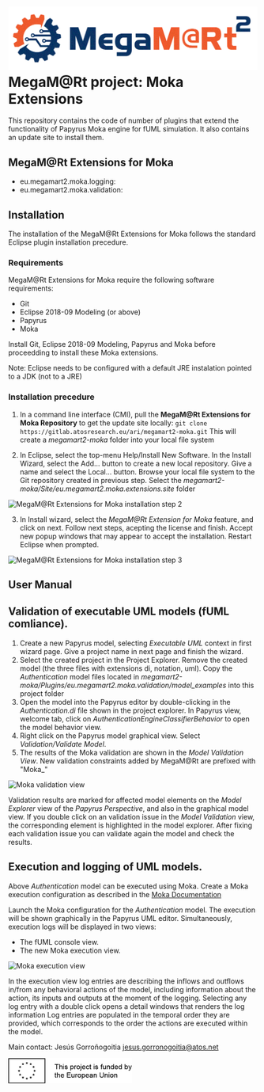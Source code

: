 # [![MegaM@Rt](images/megamart2-logo.gif)](https://megamart2-ecsel.eu/) MegaM@Rt project: Moka Extensions

This repository contains the code of number of plugins that extend the functionality of Papyrus Moka engine for fUML simulation. It also contains an update site to install them.

## MegaM@Rt Extensions for Moka

- eu.megamart2.moka.logging:
- eu.megamart2.moka.validation:

## Installation
The installation of the MegaM@Rt Extensions for Moka follows the standard Eclipse plugin installation precedure.

### Requirements
MegaM@Rt Extensions for Moka require the following software requirements:
- Git
- Eclipse 2018-09 Modeling (or above)
- Papyrus
- Moka

Install Git, Eclipse 2018-09 Modeling, Papyrus and Moka before proceedding to install these Moka extensions. 

Note: Eclipse needs to be configured with a default JRE instalation pointed to a JDK (not to a JRE)

### Installation precedure
1. In a command line interface (CMI), pull the **MegaM@Rt Extensions for Moka Repository** to get the update site locally:
`git clone https://gitlab.atosresearch.eu/ari/megamart2-moka.git`
This will create a *megamart2-moka* folder into your local file system

2. In Eclipse, select the top-menu Help/Install New Software. In the Install Wizard, select the Add... button to create a new local repository. Give a name and select the Local... button. Browse your local file system to the Git repository created in previous step. Select the *megamart2-moka/Site/eu.megamart2.moka.extensions.site* folder


![MegaM@Rt Extensions for Moka installation step 2](images/megamart-moka-install_1.png)


3. In Install wizard, select the *MegaM@Rt Extension for Moka* feature, and click on next. Follow next steps, acepting the license and finish. Accept new popup windows that may appear to accept the installation. Restart Eclipse when prompted.

![MegaM@Rt Extensions for Moka installation step 3](images/megamart-moka-install_2.png)

## User Manual

## Validation of executable UML models (fUML comliance).

1. Create a new Papyrus model, selecting *Executable UML* context in first wizard page. Give a project name in next page and finish the wizard.
2. Select the created project in the Project Explorer. Remove the created model (the three files with extensions di, notation, uml). Copy the *Authentication* model files located in *megamart2-moka/Plugins/eu.megamart2.moka.validation/model_examples* into this project folder
3. Open the model into the Papyrus editor by double-clicking in the *Authentication.di* file shown in the project explorer. In Papyrus view, welcome tab, click on *AuthenticationEngineClassifierBehavior* to open the model behavior view.
4. Right click on the Papyrus model graphical view. Select *Validation/Validate Model*.
5. The results of the Moka validation are shown in the *Model Validation View*. New validation constraints added by MegaM@Rt are prefixed with "Moka_"

![Moka validation view](images/moka-validation-view.png)

Validation results are marked for affected model elements on the *Model Explorer* view of the *Papyrus Perspective*, and also in the graphical model view. If you double click on an validation issue in the *Model Validation* view, the corresponding element is highlighted in the model explorer. After fixing each validation issue you can validate again the model and check the results. 

## Execution and logging of UML models.
Above *Authentication* model can be executed using Moka. Create a Moka execution configuration as described in the [Moka Documentation](https://wiki.eclipse.org/Papyrus/UserGuide/ModelExecution#Getting_started_with_Moka)

Launch the Moka configuration for the *Authentication* model. The execution will be shown graphically in the Papyrus UML editor. Simultaneously, execution logs will be displayed in two views:
* The fUML console view.
* The new Moka execution view.

![Moka execution view](images/moka-execution-view.png)

In the execution view log entries are describing the inflows and outflows in/from any behavioral actions of the model, including information about the action, its inputs and outputs at the moment of the logging.
Selecting any log entry with a double click opens a detail windows that renders the log information
Log entries are populated in the temporal order they are provided, which corresponds to the order the actions are executed within the model.

Main contact: Jesús Gorroñogoitia <jesus.gorronogoitia@atos.net>

![Project funded by the European Union](images/european.union.logo.png)
